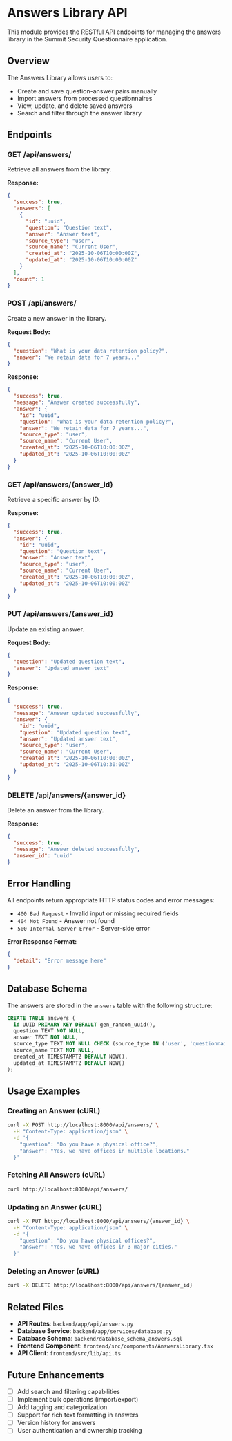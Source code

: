 # Answers Library API

This module provides the RESTful API endpoints for managing the answers library in the Summit Security Questionnaire application.

## Overview

The Answers Library allows users to:

- Create and save question-answer pairs manually
- Import answers from processed questionnaires
- View, update, and delete saved answers
- Search and filter through the answer library

## Endpoints

### GET /api/answers/

Retrieve all answers from the library.

**Response:**

```json
{
  "success": true,
  "answers": [
    {
      "id": "uuid",
      "question": "Question text",
      "answer": "Answer text",
      "source_type": "user",
      "source_name": "Current User",
      "created_at": "2025-10-06T10:00:00Z",
      "updated_at": "2025-10-06T10:00:00Z"
    }
  ],
  "count": 1
}
```

### POST /api/answers/

Create a new answer in the library.

**Request Body:**

```json
{
  "question": "What is your data retention policy?",
  "answer": "We retain data for 7 years..."
}
```

**Response:**

```json
{
  "success": true,
  "message": "Answer created successfully",
  "answer": {
    "id": "uuid",
    "question": "What is your data retention policy?",
    "answer": "We retain data for 7 years...",
    "source_type": "user",
    "source_name": "Current User",
    "created_at": "2025-10-06T10:00:00Z",
    "updated_at": "2025-10-06T10:00:00Z"
  }
}
```

### GET /api/answers/{answer_id}

Retrieve a specific answer by ID.

**Response:**

```json
{
  "success": true,
  "answer": {
    "id": "uuid",
    "question": "Question text",
    "answer": "Answer text",
    "source_type": "user",
    "source_name": "Current User",
    "created_at": "2025-10-06T10:00:00Z",
    "updated_at": "2025-10-06T10:00:00Z"
  }
}
```

### PUT /api/answers/{answer_id}

Update an existing answer.

**Request Body:**

```json
{
  "question": "Updated question text",
  "answer": "Updated answer text"
}
```

**Response:**

```json
{
  "success": true,
  "message": "Answer updated successfully",
  "answer": {
    "id": "uuid",
    "question": "Updated question text",
    "answer": "Updated answer text",
    "source_type": "user",
    "source_name": "Current User",
    "created_at": "2025-10-06T10:00:00Z",
    "updated_at": "2025-10-06T10:30:00Z"
  }
}
```

### DELETE /api/answers/{answer_id}

Delete an answer from the library.

**Response:**

```json
{
  "success": true,
  "message": "Answer deleted successfully",
  "answer_id": "uuid"
}
```

## Error Handling

All endpoints return appropriate HTTP status codes and error messages:

- `400 Bad Request` - Invalid input or missing required fields
- `404 Not Found` - Answer not found
- `500 Internal Server Error` - Server-side error

**Error Response Format:**

```json
{
  "detail": "Error message here"
}
```

## Database Schema

The answers are stored in the `answers` table with the following structure:

```sql
CREATE TABLE answers (
  id UUID PRIMARY KEY DEFAULT gen_random_uuid(),
  question TEXT NOT NULL,
  answer TEXT NOT NULL,
  source_type TEXT NOT NULL CHECK (source_type IN ('user', 'questionnaire')),
  source_name TEXT NOT NULL,
  created_at TIMESTAMPTZ DEFAULT NOW(),
  updated_at TIMESTAMPTZ DEFAULT NOW()
);
```

## Usage Examples

### Creating an Answer (cURL)

```bash
curl -X POST http://localhost:8000/api/answers/ \
  -H "Content-Type: application/json" \
  -d '{
    "question": "Do you have a physical office?",
    "answer": "Yes, we have offices in multiple locations."
  }'
```

### Fetching All Answers (cURL)

```bash
curl http://localhost:8000/api/answers/
```

### Updating an Answer (cURL)

```bash
curl -X PUT http://localhost:8000/api/answers/{answer_id} \
  -H "Content-Type: application/json" \
  -d '{
    "question": "Do you have physical offices?",
    "answer": "Yes, we have offices in 3 major cities."
  }'
```

### Deleting an Answer (cURL)

```bash
curl -X DELETE http://localhost:8000/api/answers/{answer_id}
```

## Related Files

- **API Routes**: `backend/app/api/answers.py`
- **Database Service**: `backend/app/services/database.py`
- **Database Schema**: `backend/database_schema_answers.sql`
- **Frontend Component**: `frontend/src/components/AnswersLibrary.tsx`
- **API Client**: `frontend/src/lib/api.ts`

## Future Enhancements

- [ ] Add search and filtering capabilities
- [ ] Implement bulk operations (import/export)
- [ ] Add tagging and categorization
- [ ] Support for rich text formatting in answers
- [ ] Version history for answers
- [ ] User authentication and ownership tracking
